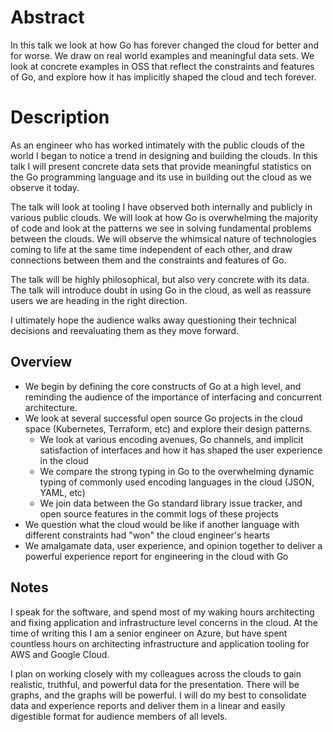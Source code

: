 # Abstract

In this talk we look at how Go has forever changed the cloud for better and for worse. We draw on real world examples and meaningful data sets. We look at concrete examples in OSS that reflect the constraints and features of Go, and explore how it has implicitly shaped the cloud and tech forever.

# Description

As an engineer who has worked intimately with the public clouds of the world I began to notice a trend in designing and building the clouds. In this talk I will present concrete data sets that provide meaningful statistics on the Go programming language and its use in building out the cloud as we observe it today.

The talk will look at tooling I have observed both internally and publicly in various public clouds. We will look at how Go is overwhelming the majority of code and look at the patterns we see in solving fundamental problems between the clouds. We will observe the whimsical nature of technologies coming to life at the same time independent of each other, and draw connections between them and the constraints and features of Go.

The talk will be highly philosophical, but also very concrete with its data. The talk will introduce doubt in using Go in the cloud, as well as reassure users we are heading in the right direction. 

I ultimately hope the audience walks away questioning their technical decisions and reevaluating them as they move forward.

## Overview

- We begin by defining the core constructs of Go at a high level, and reminding the audience of the importance of interfacing and concurrent architecture.
- We look at several successful open source Go projects in the cloud space (Kubernetes, Terraform, etc) and explore their design patterns.
    - We look at various encoding avenues, Go channels, and implicit satisfaction of interfaces and how it has shaped the user experience in the cloud
    - We compare the strong typing in Go to the overwhelming dynamic typing of commonly used encoding languages in the cloud (JSON, YAML, etc)
    - We join data between the Go standard library issue tracker, and open source features in the commit logs of these projects
- We question what the cloud would be like if another language with different constraints had "won" the cloud engineer's hearts
- We amalgamate data, user experience, and opinion together to deliver a powerful experience report for engineering in the cloud with Go


## Notes

I speak for the software, and spend most of my waking hours architecting and fixing application and infrastructure level concerns in the cloud. At the time of writing this I am a senior engineer on Azure, but have spent countless hours on architecting infrastructure and application tooling for AWS and Google Cloud.

I plan on working closely with my colleagues across the clouds to gain realistic, truthful, and powerful data for the presentation. There will be graphs, and the graphs will be powerful. I will do my best to consolidate data and experience reports and deliver them in a linear and easily digestible format for audience members of all levels.
